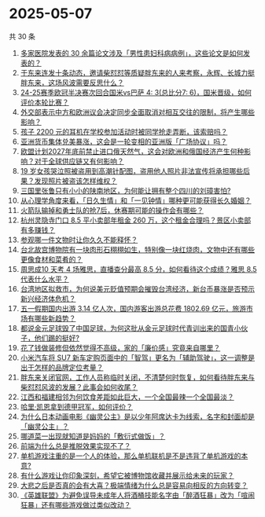 # 2025-05-07

共 30 条

<!-- BEGIN -->
<!-- 最后更新时间 Wed May 07 2025 08:12:11 GMT+0800 (China Standard Time) -->

1. [多家医院发表的 30 余篇论文涉及「男性患妇科病病例」，这些论文是如何发表的？](https://www.zhihu.com/question/1902831145168627700)
1. [于东来连发十条动态，邀请柴怼怼等质疑胖东来的人来考察，永辉、长城力挺胖东来，这场风波需要反思什么？](https://www.zhihu.com/question/1903160484837984300)
1. [24-25赛季欧冠半决赛次回合国米vs巴萨 4: 3(总比分7: 6)，国米晋级，如何评价本轮比赛？](https://www.zhihu.com/question/1903325077992379000)
1. [外交部表示中方和欧洲议会决定同步全面取消对相互交往的限制，将产生哪些影响？](https://www.zhihu.com/question/1903111522613461800)
1. [孩子 2200 元的耳机在学校参加活动时被同学抢走弄断，该索赔吗？](https://www.zhihu.com/question/68232098)
1. [亚洲货币集体兑美暴涨，这会是一轮变相的亚洲版「广场协议」吗？](https://www.zhihu.com/question/1902999871876732000)
1. [欧盟计划2027年底前禁止进口俄天然气，这会对欧洲和俄国经济产生何种影响？对于全球供应链又有何影响？](https://www.zhihu.com/question/1902763579217806600)
1. [19 岁女孩哭泣照被盗用到高潮针配图，盗用他人照片非法宣传将承担哪些后果？发现照片被盗该怎样维权？](https://www.zhihu.com/question/1902776303968547300)
1. [三国里张鲁只有小小的陕南地区，为何能让拥有整个四川的刘璋害怕?](https://www.zhihu.com/question/1891429622522045000)
1. [从心理学角度来看，「日久生情」和「一见钟情」哪种更可能获得长久婚姻？](https://www.zhihu.com/question/1900719748876043000)
1. [火箭队输掉和勇士队的抢7后，休赛期可能的操作会有哪些？](https://www.zhihu.com/question/1902712853988906200)
1. [杭州灵隐寺门口 8.5 平小卖部年租金 260 万，这个租金合理吗？景区小卖部有多赚钱？](https://www.zhihu.com/question/1902464071745364200)
1. [参观哪一件文物时让你久久不能释怀？](https://www.zhihu.com/question/1898058292539913200)
1. [台北故宫博物院有一块肉形石栩栩如生，特别像一块红烧肉，文物中还有哪些更像食材和菜肴的？](https://www.zhihu.com/question/1899220467841239000)
1. [周思成10 天考 4 场雅思，直播查分最高 8.5 分，如何看待这个成绩？雅思 8.5 代表什么水平？](https://www.zhihu.com/question/1902851038240792800)
1. [台湾地区拟救市，为何说美元贬值预期会摧毁台湾经济，新台币暴涨是否预示新兴经济体危机？](https://www.zhihu.com/question/1902987658789106400)
1. [五一假期国内出游 3.14 亿人次，国内游客出游总花费 1802.69 亿元，旅游市场有哪些新趋势？](https://www.zhihu.com/question/1903025173831066400)
1. [都说金元足球毁了中国足球，为何这批从金元足球时代青训出来的国青小伙子，他们踢的挺好?](https://www.zhihu.com/question/12414273174)
1. [花了钱做装修但依然觉得不高级，家的「廉价感」究竟来自哪里？](https://www.zhihu.com/question/1888324781482423300)
1. [小米汽车将 SU7 新车定购页面中的「智驾」更名为「辅助驾驶」，这一调整是出于怎样的品牌定位考量？](https://www.zhihu.com/question/1902406018308211700)
1. [胖东来关闭官网，工作人员称临时关闭，不清楚何时恢复，如何看待胖东来与柴怼怼风波的发展？此事会如何收尾？](https://www.zhihu.com/question/1903062208927200300)
1. [江西和福建相邻为何饮食差距如此巨大，一个全国最辣一个全国最淡？](https://www.zhihu.com/question/314071191)
1. [哈里·凯恩拿到德甲冠军，如何评价？](https://www.zhihu.com/question/1902792844172845800)
1. [为什么日本动画电影《幽灵公主》是以少年阿席达卡为线索，名字和封面却是「幽灵公主」？](https://www.zhihu.com/question/58415705)
1. [哪道菜一出现就知道是妈妈的「敷衍式做饭」？](https://www.zhihu.com/question/1899914369975957200)
1. [前端为什么总是推脱效果实现不了？](https://www.zhihu.com/question/966922027)
1. [单机游戏注重的是一个人的体验，那么单机联机是不是违背了单机游戏的本意?](https://www.zhihu.com/question/1902524430523031800)
1. [有什么游戏让你印象深刻，希望它被博物馆收藏并展示给未来的玩家？](https://www.zhihu.com/question/1898373573183267600)
1. [大悲之后是否真的会有大喜？极端情绪为什么总是容易向相反的方向转变？](https://www.zhihu.com/question/15231581195)
1. [《英雄联盟》为避免误导未成年人将酒桶技能名字由「醉酒狂暴」改为「喧闹狂暴」还有哪些游戏做过类似改动？](https://www.zhihu.com/question/1900152117336962300)

<!-- END -->
